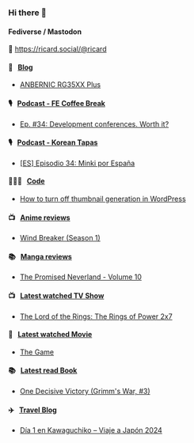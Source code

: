 ### Hi there 👋

#### Fediverse / Mastodon

🐘 https://ricard.social/@ricard

#### 📝 &nbsp;&nbsp;[Blog](https://ricard.blog)

- [ANBERNIC RG35XX Plus](https://ricard.blog/review/anbernic-rg35xx-plus/)

#### 🎙 &nbsp;&nbsp;[Podcast - FE Coffee Break](https://frontendcoffeebreak.transistor.fm/)

- [Ep. #34: Development conferences. Worth it?](https://share.transistor.fm/s/b59c6ff1)

#### 🎙 &nbsp;&nbsp;[Podcast - Korean Tapas](https://koreantapas.show/)

- [[ES] Episodio 34: Minki por España](https://podcasters.spotify.com/pod/show/korean-tapas/episodes/ES-Episodio-34-Minki-por-Espaa-e2h7iun)

#### 👨🏻‍💻 &nbsp;&nbsp;[Code](https://ricard.dev)

- [How to turn off thumbnail generation in WordPress](https://ricard.dev/how-to-turn-off-thumbnail-generation-in-wordpress/)

#### 📺 &nbsp;&nbsp;[Anime reviews](https://anime.ricard.blog)

- [Wind Breaker (Season 1)](https://anime.ricard.blog/reviews/wind-breaker-season-1/)

#### 📚 &nbsp;&nbsp;[Manga reviews](https://anime.ricard.blog)

- [The Promised Neverland - Volume 10](https://manga.ricard.blog/reviews/the-promised-neverland/volume/10/)

#### 📺 &nbsp;&nbsp;[Latest watched TV Show](https://quicoto.github.io/reviews/tv-shows)

- [The Lord of the Rings: The Rings of Power 2x7](https://quicoto.github.io/reviews/tv-shows/the-lord-of-the-rings-the-rings-of-power/2x7)

#### 🍿 &nbsp;&nbsp;[Latest watched Movie](https://quicoto.github.io/reviews/movies/)

- [The Game](https://quicoto.github.io/reviews/movies/the-game/)

#### 📚 &nbsp;&nbsp;[Latest read Book](https://ricard.blog/books/)

- [One Decisive Victory (Grimm&#39;s War, #3)](https://www.goodreads.com/review/show/6304575342?utm_medium=api&amp;utm_source=rss)

#### ✈️ &nbsp;&nbsp;[Travel Blog](https://www.quicoto.com/)

- [Día 1 en Kawaguchiko – Viaje a Japón 2024](https://www.quicoto.com/dia-1-en-kawaguchiko-viaje-a-japon-2024/)
